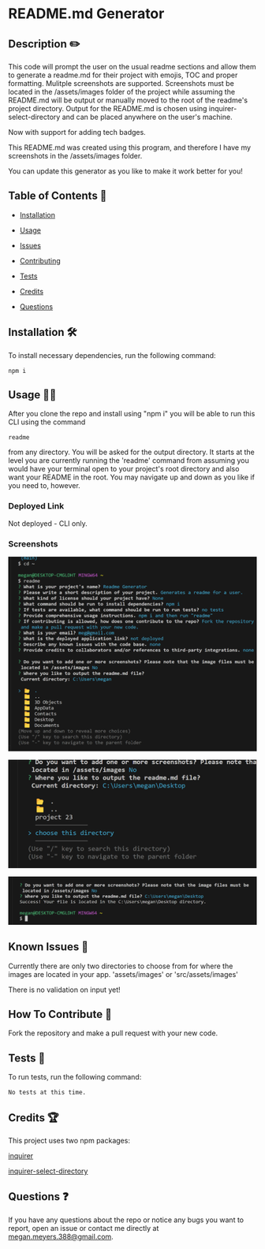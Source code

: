 # README.md Generator 

## Description ✏️

This code will prompt the user on the usual readme sections and allow them to generate a readme.md for their project with emojis, TOC and proper formatting. Mulitple screenshots are supported. Screenshots must be located in the /assets/images folder of the project while assuming the README.md will be output or manually moved to the root of the readme's project directory. Output for the README.md is chosen using inquirer-select-directory and can be placed anywhere on the user's machine.

Now with support for adding tech badges. 

This README.md was created using this program, and therefore I have my screenshots in the /assets/images folder.

You can update this generator as you like to make it work better for you!

## Table of Contents 📖

- [Installation](#Installation)

- [Usage](#usage-👨‍💻)

* [Issues](#known-issues-🤔)

* [Contributing](#how-to-contribute-🤝)

* [Tests](#tests-🧪)

* [Credits](#credits-🏆)

* [Questions](#questions-❓)

## Installation 🛠️

To install necessary dependencies, run the following command:

```
npm i
```

## Usage 👨‍💻

After you clone the repo and install using "npm i" you will be able to run this CLI using the command

```
readme
```

from any directory. You will be asked for the output directory. It starts at the level you are currently running the 'readme' command from assuming you would have your terminal open to your project's root directory and also want your README in the root. You may navigate up and down as you like if you need to, however.

### Deployed Link

Not deployed - CLI only.

### Screenshots

![screenshot-0](assets/images/ss.png)

![screenshot-1](assets/images/ss2.png)

![screenshot-2](assets/images/ss3.png)

## Known Issues 🤔

Currently there are only two directories to choose from for where the images are located in your app.
'assets/images'  or 
'src/assets/images'  

There is no validation on input yet!

## How To Contribute 🤝

Fork the repository and make a pull request with your new code.

## Tests 🧪

To run tests, run the following command:

```
No tests at this time.
```

## Credits 🏆

This project uses two npm packages:

[inquirer](https://www.npmjs.com/package/inquirer)

[inquirer-select-directory](https://classic.yarnpkg.com/en/package/inquirer-select-directory)


## Questions ❓

If you have any questions about the repo or notice any bugs you want to report, open an issue or contact me directly at megan.meyers.388@gmail.com.
